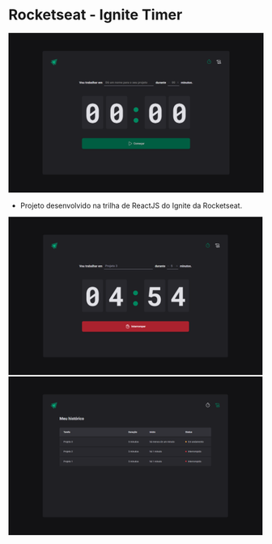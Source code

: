 # Rocketseat - Ignite Timer

<img src="./public/readme-images/home.png" />

- Projeto desenvolvido na trilha de ReactJS do Ignite da Rocketseat.

<div>
  <img width="502" src="./public/readme-images/home-task-initialized.png" />
  <img width="502" src="./public/readme-images/history.png" />
</div>
